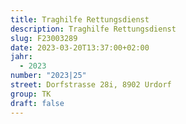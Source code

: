 ```yaml
---
title: Traghilfe Rettungsdienst
description: Traghilfe Rettungsdienst
slug: F23003289
date: 2023-03-20T13:37:00+02:00
jahr:
  - 2023
number: "2023|25"
street: Dorfstrasse 28i, 8902 Urdorf
group: TK
draft: false
---
```

